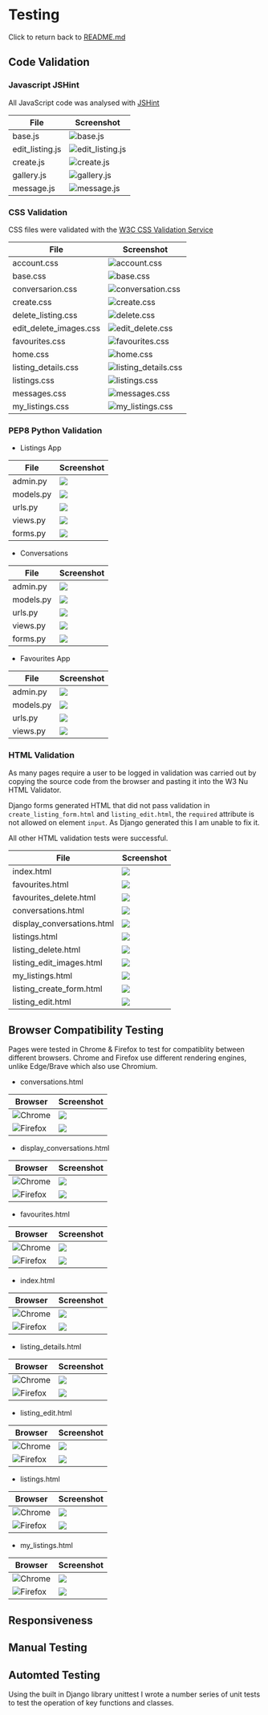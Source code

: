 # Testing
 Click to return back to [README.md](README.md)

## Code Validation

### Javascript JSHint 
All JavaScript code was analysed with [JSHint](https://jshint.com)

| File | Screenshot |
|---|---|
|base.js|![base.js](testing_assets/base_js.png)|
|edit_listing.js|![edit_listing.js](testing_assets/edit_listing_js.png)|
|create.js|![create.js](testing_assets/create_js.png)|
|gallery.js|![gallery.js](testing_assets/gallery_js.jpeg)|
|message.js|![message.js](testing_assets/message_js.jpeg)|

### CSS Validation

CSS files were validated with the [W3C CSS Validation Service](https://jigsaw.w3.org/)

| File | Screenshot |
|---|---|
| account.css | ![account.css](testing_assets/css/account_css.png) |
| base.css | ![base.css](testing_assets/css/base_css.png) |
| conversarion.css | ![conversation.css](testing_assets/css/conversation_css.png) |
| create.css | ![create.css](testing_assets/css/create_css.png) |
| delete_listing.css | ![delete.css](testing_assets/css/delete_listing_css.png) |
| edit_delete_images.css | ![edit_delete.css](testing_assets/css/edit_delete_images_css.png) |
| favourites.css | ![favourites.css](testing_assets/css/favourites_css.png) |
| home.css | ![home.css](testing_assets/css/home_css.png) |
| listing_details.css | ![listing_details.css](testing_assets/css/listing_details_css_png.png) |
| listings.css | ![listings.css](testing_assets/css/listings_css.png) |
| messages.css | ![messages.css](testing_assets/css/messages_css.png) |
| my_listings.css | ![my_listings.css](testing_assets/css/my_listings_css.png) |

### PEP8 Python Validation

- Listings App

|File|Screenshot|
|---|---|
|admin.py|![](testing_assets/pep8/listings_admin.png)|
|models.py|![](testing_assets/pep8/listings_models.png)|
|urls.py|![](testing_assets/pep8/listings_urls.png)|
|views.py|![](testing_assets/pep8/listings_views.png)|
|forms.py|![](testing_assets/pep8/listings_forms.png)|

- Conversations

|File|Screenshot|
|---|---|
|admin.py|![](testing_assets/pep8/conversations_admin.png)|
|models.py|![](testing_assets/pep8/conversations_models.png)|
|urls.py|![](testing_assets/pep8/conversations_urls.png)|
|views.py|![](testing_assets/pep8/conversations_views.png)|
|forms.py|![](testing_assets/pep8/conversations_forms.png)|

- Favourites App

|File|Screenshot|
|---|---|
|admin.py|![](testing_assets/pep8/favourites_admin.png)|
|models.py|![](testing_assets/pep8/favourites_models.png)|
|urls.py|![](testing_assets/pep8/favourites_urls.png)|
|views.py|![](testing_assets/pep8/favourites_views.png)|

### HTML Validation

As many pages require a user to be logged in validation was carried out by copying the source code from the browser and pasting it into the W3 Nu HTML Validator.

Django forms generated HTML that did not pass validation in `create_listing_form.html` and `listing_edit.html`, the `required` attribute is not allowed on element `input`. As Django generated this I am unable to fix it.

All other HTML validation tests were successful. 

|File|Screenshot|
|---|---|
|index.html|![](testing_assets/html_validation/index_nu.jpeg)|
|favourites.html|![](testing_assets/html_validation/favourites_nu.png)|
|favourites_delete.html|![](testing_assets/html_validation/favourite_delete_nu.png)|
|conversations.html|![](testing_assets/html_validation/conversations_nu.jpeg)|
|display_conversations.html|![](testing_assets/html_validation/display_conversation_nu.jpeg)|
|listings.html|![](testing_assets/html_validation/listings_nu.jpeg)|
|listing_delete.html|![](testing_assets/html_validation/listing_delete.png)|
|listing_edit_images.html|![](testing_assets/html_validation/listing_edit_images.png)|
|my_listings.html|![](testing_assets/html_validation/my_listings_nu%20.jpeg)|
|listing_create_form.html|![](testing_assets/html_validation/listing_create_form_nu.jpeg)|
|listing_edit.html|![](testing_assets/html_validation/listing_edit.jpeg)|


## Browser Compatibility Testing

Pages were tested in Chrome & Firefox to test for compatiblity between different browsers.
Chrome and Firefox use different rendering engines, unlike Edge/Brave which also use Chromium.

- conversations.html

| Browser| Screenshot |
|---|---|
|![Chrome](testing_assets/chrome.png)|![](testing_assets/browser_screenshots/conversations_chrome.png)|
|![Firefox](testing_assets/firefox.png)|![](testing_assets/browser_screenshots/conversations_firefox.png)|

- display_conversations.html

| Browser| Screenshot |
|---|---|
|![Chrome](testing_assets/chrome.png)|![](testing_assets/browser_screenshots/display_conversation_chrome.png)|
|![Firefox](testing_assets/chrome.png)|![](testing_assets/browser_screenshots/display_conversations_firefox.png)|

- favourites.html

| Browser| Screenshot |
|---|---|
|![Chrome](testing_assets/chrome.png)|![](testing_assets/browser_screenshots/favourites_chrome.png)|
|![Firefox](testing_assets/firefox.png)|![](testing_assets/browser_screenshots/favourites_firefox.png)|

- index.html

| Browser| Screenshot |
|---|---|
|![Chrome](testing_assets/chrome.png)|![](testing_assets/browser_screenshots/index_chrome.png)|
|![Firefox](testing_assets/firefox.png)|![](testing_assets/browser_screenshots/index_firefox.png)|

- listing_details.html

| Browser| Screenshot |
|---|---|
|![Chrome](testing_assets/chrome.png)|![](testing_assets/browser_screenshots/listing_details_chrome.png)|
|![Firefox](testing_assets/firefox.png)|![](testing_assets/browser_screenshots/display_conversations_firefox.png)|

- listing_edit.html

| Browser| Screenshot |
|---|---|
|![Chrome](testing_assets/chrome.png)|![](testing_assets/browser_screenshots/listing_edit_chrome.png)|
|![Firefox](testing_assets/firefox.png)|![](testing_assets/browser_screenshots/listing_edit_firefox.png)|

- listings.html

| Browser| Screenshot |
|---|---|
|![Chrome](testing_assets/chrome.png)|![](testing_assets/browser_screenshots/listings_chrome.png)|
|![Firefox](testing_assets/firefox.png)|![](testing_assets/browser_screenshots/listings_firefox.png)|

- my_listings.html

| Browser| Screenshot |
|---|---|
|![Chrome](testing_assets/chrome.png)|![](testing_assets/browser_screenshots/my_listings_chrome.png)|
|![Firefox](testing_assets/firefox.png)|![](testing_assets/browser_screenshots/my_listings_firefox.png)|


## Responsiveness



## Manual Testing




## Automted Testing

Using the built in Django library unittest I wrote a number series of unit tests to test the operation of key functions and classes.
